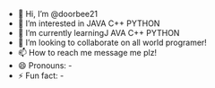 - 👋 Hi, I’m @doorbee21
- 👀 I’m interested in JAVA C++ PYTHON
- 🌱 I’m currently learningJ AVA C++ PYTHON
- 💞️ I’m looking to collaborate on all world programer!
- 📫 How to reach me message me plz!
- 😄 Pronouns: -
- ⚡ Fun fact: -

<!---
doorbee21/doorbee21 is a ✨ special ✨ repository because its `README.md` (this file) appears on your GitHub profile.
You can click the Preview link to take a look at your changes.
--->
